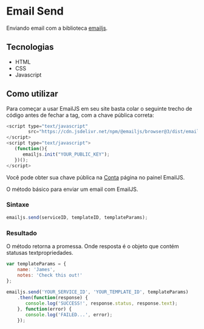 # Email Send

Enviando email com a biblioteca [emailjs](https://www.emailjs.com/).

## Tecnologias

- HTML
- CSS
- Javascript

## Como utilizar

Para começar a usar EmailJS em seu site basta colar o seguinte trecho de código antes de fechar a tag, com a chave pública correta:

```javascript
<script type="text/javascript"
        src="https://cdn.jsdelivr.net/npm/@emailjs/browser@3/dist/email.min.js">
</script>
<script type="text/javascript">
   (function(){
      emailjs.init("YOUR_PUBLIC_KEY");
   })();
</script>
```

Você pode obter sua chave pública na [Conta](https://dashboard.emailjs.com/sign-in) página no painel EmailJS.

O método básico para enviar um email com EmailJS.

### Sintaxe

```javascript
emailjs.send(serviceID, templateID, templateParams);
```

### Resultado

O método retorna a promessa. Onde resposta é o objeto que contém statusas textpropriedades.

```javascript
var templateParams = {
    name: 'James',
    notes: 'Check this out!'
};
 
emailjs.send('YOUR_SERVICE_ID', 'YOUR_TEMPLATE_ID', templateParams)
    .then(function(response) {
       console.log('SUCCESS!', response.status, response.text);
    }, function(error) {
       console.log('FAILED...', error);
    });
```